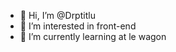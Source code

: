 - 👋 Hi, I’m @Drptitlu
- 👀 I’m interested in front-end
- 🌱 I’m currently learning at le wagon


<!---
Drptitlu/Drptitlu is a ✨ special ✨ repository because its `README.md` (this file) appears on your GitHub profile.
You can click the Preview link to take a look at your changes.
--->
